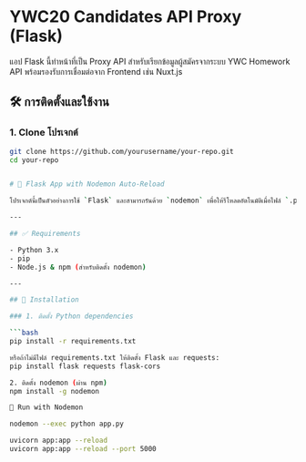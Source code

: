 # YWC20 Candidates API Proxy (Flask)

แอป Flask นี้ทำหน้าที่เป็น Proxy API สำหรับเรียกข้อมูลผู้สมัครจากระบบ YWC Homework API พร้อมรองรับการเชื่อมต่อจาก Frontend เช่น Nuxt.js

## 🛠️ การติดตั้งและใช้งาน

### 1. Clone โปรเจกต์
```bash
git clone https://github.com/yourusername/your-repo.git
cd your-repo


# 🐍 Flask App with Nodemon Auto-Reload

โปรเจกต์นี้เป็นตัวอย่างการใช้ `Flask` และสามารถรันด้วย `nodemon` เพื่อให้รีโหลดอัตโนมัติเมื่อไฟล์ `.py` ถูกเปลี่ยนแปลง

---

## ✅ Requirements

- Python 3.x
- pip
- Node.js & npm (สำหรับติดตั้ง nodemon)

---

## 🔧 Installation

### 1. ติดตั้ง Python dependencies

```bash
pip install -r requirements.txt

หรือถ้าไม่มีไฟล์ requirements.txt ให้ติดตั้ง Flask และ requests:
pip install flask requests flask-cors

2. ติดตั้ง nodemon (ผ่าน npm)
npm install -g nodemon

🚀 Run with Nodemon

nodemon --exec python app.py

uvicorn app:app --reload
uvicorn app:app --reload --port 5000
